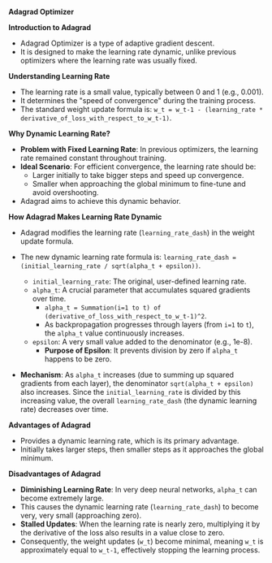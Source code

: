 **Adagrad Optimizer**

**Introduction to Adagrad**
*   Adagrad Optimizer is a type of adaptive gradient descent.
*   It is designed to make the learning rate dynamic, unlike previous optimizers where the learning rate was usually fixed.

**Understanding Learning Rate**
*   The learning rate is a small value, typically between 0 and 1 (e.g., 0.001).
*   It determines the "speed of convergence" during the training process.
*   The standard weight update formula is: `w_t = w_t-1 - (learning_rate * derivative_of_loss_with_respect_to_w_t-1)`.

**Why Dynamic Learning Rate?**
*   **Problem with Fixed Learning Rate**: In previous optimizers, the learning rate remained constant throughout training.
*   **Ideal Scenario**: For efficient convergence, the learning rate should be:
    *   Larger initially to take bigger steps and speed up convergence.
    *   Smaller when approaching the global minimum to fine-tune and avoid overshooting.
*   Adagrad aims to achieve this dynamic behavior.

**How Adagrad Makes Learning Rate Dynamic**
*   Adagrad modifies the learning rate (`learning_rate_dash`) in the weight update formula.
*   The new dynamic learning rate formula is:
    `learning_rate_dash = (initial_learning_rate / sqrt(alpha_t + epsilon))`.
    *   `initial_learning_rate`: The original, user-defined learning rate.
    *   `alpha_t`: A crucial parameter that accumulates squared gradients over time.
        *   `alpha_t = Summation(i=1 to t) of (derivative_of_loss_with_respect_to_w_t-1)^2`.
        *   As backpropagation progresses through layers (from `i=1` to `t`), the `alpha_t` value continuously increases.
    *   `epsilon`: A very small value added to the denominator (e.g., 1e-8).
        *   **Purpose of Epsilon**: It prevents division by zero if `alpha_t` happens to be zero.

*   **Mechanism**: As `alpha_t` increases (due to summing up squared gradients from each layer), the denominator `sqrt(alpha_t + epsilon)` also increases. Since the `initial_learning_rate` is divided by this increasing value, the overall `learning_rate_dash` (the dynamic learning rate) decreases over time.

**Advantages of Adagrad**
*   Provides a dynamic learning rate, which is its primary advantage.
*   Initially takes larger steps, then smaller steps as it approaches the global minimum.

**Disadvantages of Adagrad**
*   **Diminishing Learning Rate**: In very deep neural networks, `alpha_t` can become extremely large.
*   This causes the dynamic learning rate (`learning_rate_dash`) to become very, very small (approaching zero).
*   **Stalled Updates**: When the learning rate is nearly zero, multiplying it by the derivative of the loss also results in a value close to zero.
*   Consequently, the weight updates (`w_t`) become minimal, meaning `w_t` is approximately equal to `w_t-1`, effectively stopping the learning process.